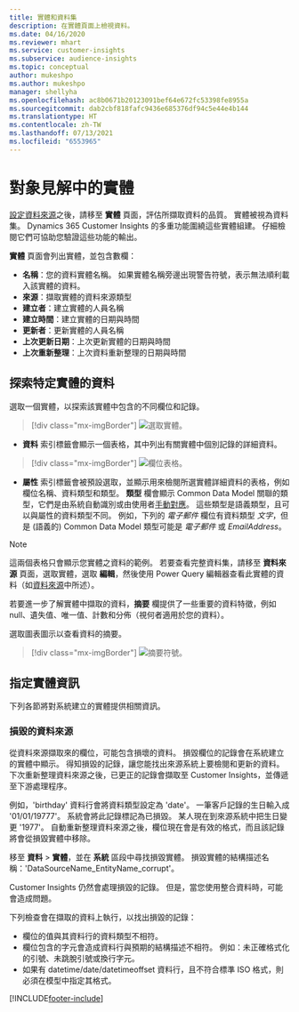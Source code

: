 ```yaml
---
title: 實體和資料集
description: 在實體頁面上檢視資料。
ms.date: 04/16/2020
ms.reviewer: mhart
ms.service: customer-insights
ms.subservice: audience-insights
ms.topic: conceptual
author: mukeshpo
ms.author: mukeshpo
manager: shellyha
ms.openlocfilehash: ac8b0671b20123091bef64e672fc53398fe8955a
ms.sourcegitcommit: dab2cbf818fafc9436e685376df94c5e44e4b144
ms.translationtype: HT
ms.contentlocale: zh-TW
ms.lasthandoff: 07/13/2021
ms.locfileid: "6553965"
---
```

# <a name="entities-in-audience-insights"></a>對象見解中的實體

[設定資料來源](data-sources.md)之後，請移至 **實體** 頁面，評估所擷取資料的品質。 實體被視為資料集。 Dynamics 365 Customer Insights 的多重功能圍繞這些實體組建。 仔細檢閱它們可協助您驗證這些功能的輸出。

**實體** 頁面會列出實體，並包含數欄：

- **名稱**：您的資料實體名稱。 如果實體名稱旁邊出現警告符號，表示無法順利載入該實體的資料。
- **來源**：擷取實體的資料來源類型
- **建立者**：建立實體的人員名稱
- **建立時間**：建立實體的日期與時間
- **更新者**：更新實體的人員名稱
- **上次更新日期**：上次更新實體的日期與時間
- **上次重新整理**：上次資料重新整理的日期與時間

## <a name="explore-a-specific-entitys-data"></a>探索特定實體的資料

選取一個實體，以探索該實體中包含的不同欄位和記錄。

> [!div class="mx-imgBorder"]
> ![選取實體。](media/data-manager-entities-data.png "選取實體")

- **資料** 索引標籤會顯示一個表格，其中列出有關實體中個別記錄的詳細資料。

> [!div class="mx-imgBorder"]
> ![欄位表格。](media/data-manager-entities-fields.PNG "欄位表格")

- **屬性** 索引標籤會被預設選取，並顯示用來檢閱所選實體詳細資料的表格，例如欄位名稱、資料類型和類型。 **類型** 欄會顯示 Common Data Model 關聯的類型，它們是由系統自動識別或由使用者[手動對應](map-entities.md)。 這些類型是語義類型，且可以與屬性的資料類型不同。 例如，下列的 *電子郵件* 欄位有資料類型 *文字*，但是 (語義的) Common Data Model 類型可能是 *電子郵件* 或 *EmailAddress*。

> [!NOTE]
> 這兩個表格只會顯示您實體之資料的範例。 若要查看完整資料集，請移至 **資料來源** 頁面，選取實體，選取 **編輯**，然後使用 Power Query 編輯器查看此實體的資料（如[資料來源](data-sources.md)中所述）。

若要進一步了解實體中擷取的資料，**摘要** 欄提供了一些重要的資料特徵，例如 null、遺失值、唯一值、計數和分佈（視何者適用於您的資料）。

選取圖表圖示以查看資料的摘要。

> [!div class="mx-imgBorder"]
> ![摘要符號。](media/data-manager-entities-summary.png "資料摘要表格")

## <a name="entity-specific-information"></a>指定實體資訊

下列各節將對系統建立的實體提供相關資訊。

### <a name="corrupted-data-sources"></a>損毀的資料來源

從資料來源擷取來的欄位，可能包含損壞的資料。 損毀欄位的記錄會在系統建立的實體中顯示。 得知損毀的記錄，讓您能找出來源系統上要檢閱和更新的資料。 下次重新整理資料來源之後，已更正的記錄會擷取至 Customer Insights，並傳遞至下游處理程序。 

例如，'birthday' 資料行會將資料類型設定為 'date'。 一筆客戶記錄的生日輸入成 '01/01/19777'。 系統會將此記錄標記為已損毀。 某人現在到來源系統中把生日變更 '1977'。 自動重新整理資料來源之後，欄位現在會是有效的格式，而且該記錄將會從損毀實體中移除。 

移至 **資料** > **實體**，並在 **系統** 區段中尋找損毀實體。 損毀實體的結構描述名稱：'DataSourceName_EntityName_corrupt'。

Customer Insights 仍然會處理損毀的記錄。 但是，當您使用整合資料時，可能會造成問題。

下列檢查會在擷取的資料上執行，以找出損毀的記錄： 

- 欄位的值與其資料行的資料類型不相符。
- 欄位包含的字元會造成資料行與預期的結構描述不相符。 例如：未正確格式化的引號、未跳脫引號或換行字元。
- 如果有 datetime/date/datetimeoffset 資料行，且不符合標準 ISO 格式，則必須在模型中指定其格式。



[!INCLUDE[footer-include](../includes/footer-banner.md)]
